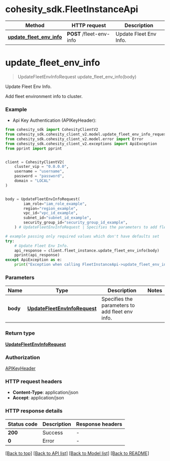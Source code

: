# cohesity_sdk.FleetInstanceApi


Method | HTTP request | Description
------------- | ------------- | -------------
[**update_fleet_env_info**](FleetInstanceApi.md#update_fleet_env_info) | **POST** /fleet-env-info | Update Fleet Env Info.


# **update_fleet_env_info**
> UpdateFleetEnvInfoRequest update_fleet_env_info(body)

Update Fleet Env Info.

Add fleet environment info to cluster.

### Example

* Api Key Authentication (APIKeyHeader):
```python
from cohesity_sdk import CohesityClientV2
from cohesity_sdk.cohesity_client_v2.model.update_fleet_env_info_request import UpdateFleetEnvInfoRequest
from cohesity_sdk.cohesity_client_v2.model.error import Error
from cohesity_sdk.cohesity_client_v2.exceptions import ApiException
from pprint import pprint


client = CohesityClientV2(
	cluster_vip = "0.0.0.0",
	username = "username",
	password = "password",
	domain = "LOCAL"
)


body = UpdateFleetEnvInfoRequest(
        iam_role="iam_role_example",
        region="region_example",
        vpc_id="vpc_id_example",
        subnet_id="subnet_id_example",
        security_group_id="security_group_id_example",
    ) # UpdateFleetEnvInfoRequest | Specifies the parameters to add fleet env info.

# example passing only required values which don't have defaults set
try:
	# Update Fleet Env Info.
	api_response = client.fleet_instance.update_fleet_env_info(body)
	pprint(api_response)
except ApiException as e:
	print("Exception when calling FleetInstanceApi->update_fleet_env_info: %s\n" % e)
```


### Parameters

Name | Type | Description  | Notes
------------- | ------------- | ------------- | -------------
 **body** | [**UpdateFleetEnvInfoRequest**](UpdateFleetEnvInfoRequest.md)| Specifies the parameters to add fleet env info. |

### Return type

[**UpdateFleetEnvInfoRequest**](UpdateFleetEnvInfoRequest.md)

### Authorization

[APIKeyHeader](../README.md#APIKeyHeader)

### HTTP request headers

 - **Content-Type**: application/json
 - **Accept**: application/json


### HTTP response details
| Status code | Description | Response headers |
|-------------|-------------|------------------|
**200** | Success |  -  |
**0** | Error |  -  |

[[Back to top]](#) [[Back to API list]](../README.md#documentation-for-api-endpoints) [[Back to Model list]](../README.md#documentation-for-models) [[Back to README]](../README.md)

